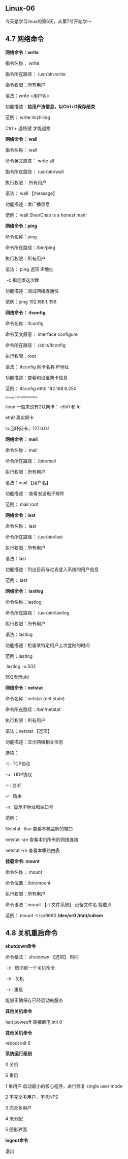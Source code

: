 ## Linux-06

今天是学习linux的第6天，从第7节开始学～

## 4.7 网络命令

**网络命令：write**

指令名称： write

指令所在路径： /usr/bin.write

指令权限：所有用户

语法：write <用户名>

功能描述：**给用户法信息，以Ctrl+D保存结束**

范例： write linzhiling

Ctrl + 退格键 才能退格



**网络命令： wall**

指令名称： wall

命令英文原意： write all

指令所在路径： /usr/bin/wall

执行权限： 所有用户

语法： wall 【message】

功能描述：发广播信息

范例： wall ShenChao is a honest man!



**网络命令：ping**

命令名称：ping

命令所在路径：/bin/ping

执行权限：所有用户

语法： ping 选项 IP地址

​					-c 指定发送次数

功能描述：测试网络连通性

范例：ping 192.168.1..156



**网络命令： ifconfig**

命令名称：ifconfig

命令英文原意： interface configure

命令所在路径： /sbin/ifconfig

执行权限：root

语法： ifconfig 网卡名称 IP地址

功能描述：查看和设置网卡信息

范例： ifconfig eth0 192.168.8.250

<img src="linux-images/image-20210315184657869.png" alt="image-20210315184657869" style="zoom:50%;" />

linux 一般来说有2块网卡： eth0 和 lo

eth0 真实网卡 

lo:回环网卡，127.0.0.1

**网络命令： mail**

命令名称： mail

命令所在路径： /bin/mail

执行权限：所有用户

语法：mail 【用户名】

功能描述： 查看发送电子邮件

范例： mail root



**网络命令：last**

命令名称： last

命令所在路径： /usr/bin/last

执行权限：所有用户

语法：last

功能描述：列出目前与过去登入系统的用户信息

范例： last



**网络命令： lastlog**

命令名称：lastlog

命令所在路径： /usr/bin/lastlog

执行权限：所有用户

语法：lastlog

功能描述：检查某特定用户上次登陆的时间

范例：lastlog

​			lastlog -u 502   

502表示uid



**网络命令：netstat**

命令名称：netstat  (net state)

命令所在路径：/bin/netstat   

执行权限：所有用户

语法：netstat 【选项】

功能描述：显示网络相关信息

选项：

-t : TCP协议

-u : UDP协议

-l : 监听

-r : 路由

-n : 显示IP地址和端口号

范例： 

Netstat -tlun   查看本机监听的端口

netstat	-an 查看本机所有的网络连接

netstat	-rn 查看本季路由表



**挂载命令: mount**

命令名称： mount

命令位置：/bin/mount

执行权限：所有用户

命令语法：mount 【-t 文件系统】 设备文件名 挂载点

范例： mount -t iso9660 **/dev/sr0 /mnt/cdrom**

  



## 4.8 关机重启命令

**shutdown命令**

命令格式： shutdown 【选项】 时间

​				-c : 取消前一个关机命令

​				-h : 关机

​				-r : 重启

能够正确保存已经启动的服务



**其他关机命令**

halt	poweoff 直接断电	init 0 

**其他关机命令**

reboot init 6



**系统运行级别**



0 	关机

6	重启

1	单用户  启动最小的核心程序，进行修复 single user mode

2	不完全多用户，不含NFS 

3	完全多用户

4	未分配

5	图形界面



**logout命令**

退出

